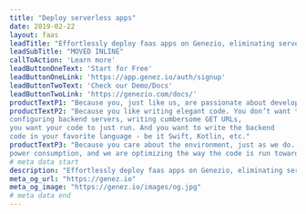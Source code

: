 ```yaml
---
title: "Deploy serverless apps" 
date: 2019-02-22
layout: faas
leadTitle: "Effortlessly deploy faas apps on Genezio, eliminating server management. Enjoy seamless scaling, reduced costs, and increased flexibility with serverless."
leadSubTitle: "MOVED INLINE"
callToAction: 'Learn more'
leadButtonOneText: 'Start for Free'
leadButtonOneLink: 'https://app.genez.io/auth/signup'
leadButtonTwoText: 'Check our Demo/Docs'
leadButtonTwoLink: 'https://genezio.com/docs/'
productTextP1: "Because you, just like us, are passionate about developing new apps, new features. You want to bring them to your users as fast as possible. You want to focus on your code, develop, debug, release and iterate fast."
productTextP2: "Because you like writing elegant code. You don’t want to lose time 
configuring backend servers, writing cumbersome GET URLs, 
you want your code to just run. And you want to write the backend 
code in your favorite language - be it Swift, Kotlin, etc."
productTextP3: "Because you care about the environment, just as we do.  We are passionate about 
power consumption, and we are optimizing the way the code is run towards our goal of zero overhead, fastest cold start delay, best CPU and memory resource allocation."
# meta data start
description: "Effortlessly deploy faas apps on Genezio, eliminating server management. Enjoy seamless scaling, reduced costs, and increased flexibility with serverless."
meta_og_url: "https://genez.io"
meta_og_image: "https://genez.io/images/og.jpg"
# meta data end
---
```

